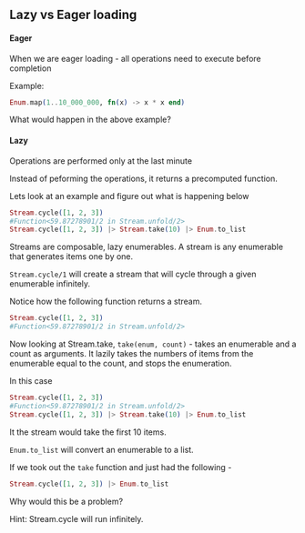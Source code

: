 ## Lazy vs Eager loading

#### Eager
When we are eager loading - all operations need to execute before completion

Example: 

```elixir
Enum.map(1..10_000_000, fn(x) -> x * x end)
```

What would happen in the above example?

#### Lazy
Operations are performed only at the last minute

Instead of peforming the operations, it returns a precomputed function.

Lets look at an example and figure out what is happening below

```elixir
Stream.cycle([1, 2, 3])
#Function<59.87278901/2 in Stream.unfold/2>
Stream.cycle([1, 2, 3]) |> Stream.take(10) |> Enum.to_list
```

Streams are composable, lazy enumerables. A stream is any enumerable that generates items one by one.

`Stream.cycle/1` will create a stream that will cycle through a given enumerable infinitely.

Notice how the following function returns a stream.

```elixir
Stream.cycle([1, 2, 3])
#Function<59.87278901/2 in Stream.unfold/2>
```

Now looking at Stream.take, `take(enum, count)` - takes an enumerable and a count as arguments. It lazily takes the numbers of items from the enumerable equal to the count, and stops the enumeration. 

In this case 
```elixir
Stream.cycle([1, 2, 3])
#Function<59.87278901/2 in Stream.unfold/2>
Stream.cycle([1, 2, 3]) |> Stream.take(10) |> Enum.to_list
```

It the stream would take the first 10 items. 


`Enum.to_list` will convert an enumerable to a list. 


If we took out the `take` function and just had the following - 
```elixir
Stream.cycle([1, 2, 3]) |> Enum.to_list
```

Why would this be a problem?

Hint: Stream.cycle will run infinitely.






